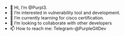 - 👋 Hi, I’m @Purpl3.
- 👀 I’m interested in vulnerability tool and development.
- 🌱 I’m currently learning for cisco certification.
- 💞️ I’m looking to collaborate with other developers
- 📫 How to reach me: Telegram-@PurpleGitDev

<!---
Purpl3Dev is a ✨ special ✨ repository because its `README.md` (this file) appears on your GitHub profile.
You can click the Preview link to take a look at your changes.
--->
